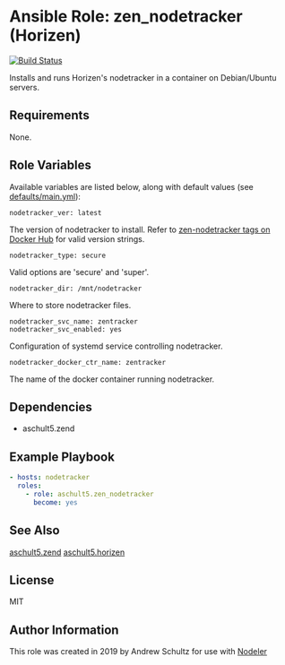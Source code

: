 # Ansible Role: zen\_nodetracker (Horizen)

[![Build Status](https://travis-ci.com/aschult5/ansible-role-zen_nodetracker.svg?branch=master)](https://travis-ci.com/aschult5/ansible-role-zen_nodetracker)

Installs and runs Horizen's nodetracker in a container on Debian/Ubuntu servers.

## Requirements

None.

## Role Variables

Available variables are listed below, along with default values (see [defaults/main.yml](defaults/main.yml)):

    nodetracker_ver: latest

The version of nodetracker to install. Refer to [zen-nodetracker tags on Docker Hub](https://hub.docker.com/r/aschultz5/zen-nodetracker/tags) for valid version strings.

    nodetracker_type: secure

Valid options are 'secure' and 'super'.

    nodetracker_dir: /mnt/nodetracker

Where to store nodetracker files.

    nodetracker_svc_name: zentracker
    nodetracker_svc_enabled: yes

Configuration of systemd service controlling nodetracker.

    nodetracker_docker_ctr_name: zentracker

The name of the docker container running nodetracker.

## Dependencies

  - aschult5.zend

## Example Playbook

```yaml
- hosts: nodetracker
  roles:
    - role: aschult5.zen_nodetracker
      become: yes
```

## See Also
[aschult5.zend](https://github.com/aschult5/ansible-role-zend)
[aschult5.horizen](https://github.com/aschult5/ansible-collection-horizen)

## License

MIT

## Author Information

This role was created in 2019 by Andrew Schultz for use with [Nodeler](https://www.nodeler.com)
